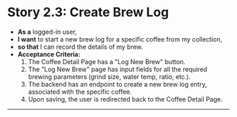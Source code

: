 # Story 2.3: Create Brew Log
*   **As a** logged-in user,
*   **I want** to start a new brew log for a specific coffee from my collection,
*   **so that** I can record the details of my brew.
*   **Acceptance Criteria:**
    1.  The Coffee Detail Page has a "Log New Brew" button.
    2.  The "Log New Brew" page has input fields for all the required brewing parameters (grind size, water temp, ratio, etc.).
    3.  The backend has an endpoint to create a new brew log entry, associated with the specific coffee.
    4.  Upon saving, the user is redirected back to the Coffee Detail Page.

---
